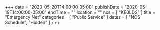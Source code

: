 +++
date = "2020-05-20T14:00:00-05:00"
publishDate = "2020-05-19T14:00:00-05:00"
endTime = ""
location = ""
ncs = [ "KE0LDS" ]
title = "Emergency Net"
categories = [ "Public Service" ]
dates = [ "NCS Schedule", "Hidden" ]
+++
